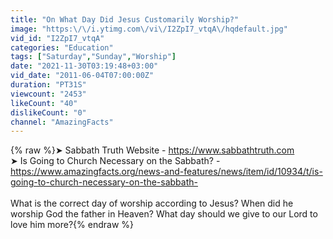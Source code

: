 ```yaml
---
title: "On What Day Did Jesus Customarily Worship?"
image: "https:\/\/i.ytimg.com\/vi\/I2ZpI7_vtqA\/hqdefault.jpg"
vid_id: "I2ZpI7_vtqA"
categories: "Education"
tags: ["Saturday","Sunday","Worship"]
date: "2021-11-30T03:19:48+03:00"
vid_date: "2011-06-04T07:00:00Z"
duration: "PT31S"
viewcount: "2453"
likeCount: "40"
dislikeCount: "0"
channel: "AmazingFacts"
---
```

{% raw %}➤ Sabbath Truth Website - <a rel="nofollow" target="blank" href="https://www.sabbathtruth.com">https://www.sabbathtruth.com</a><br />➤ Is Going to Church Necessary on the Sabbath? - <a rel="nofollow" target="blank" href="https://www.amazingfacts.org/news-and-features/news/item/id/10934/t/is-going-to-church-necessary-on-the-sabbath-">https://www.amazingfacts.org/news-and-features/news/item/id/10934/t/is-going-to-church-necessary-on-the-sabbath-</a><br /><br />What is the correct day of worship according to Jesus? When did he worship God the father in Heaven? What day should we give to our Lord to love him more?{% endraw %}
